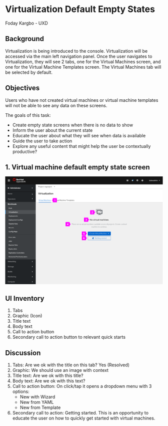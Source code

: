 # Virtualization Default Empty States
Foday Kargbo - UXD
## Background
Virtualization is being introduced to the console. Virtualization will be accessed via the main left navigation panel. Once the user navigates to Virtualization, they will see 2 tabs, one for the Virtual Machines screen, and one for the Virtual Machine Templates screen. The Virtual Machines tab will be selected by default.
## Objectives
Users who have not created virtual machines or virtual machine templates will not be able to see any data on these screens. 

The goals of this task:
- Create empty state screens when there is no data to show
- Inform the user about the current state
- Educate the user about what they will see when data is available
- Guide the user to take action
- Explore any useful content that might help the user be contextually productive?
## 1. Virtual machine default empty state screen
![Virtual machines empty state screen](img/virtual-machines-empty-state.png)
## UI Inventory
1. Tabs
2. Graphic (Icon)
3. Title text
4. Body text
5. Call to action button
6. Secondary call to action button to relevant quick starts

## Discussion
1. Tabs: Are we ok with the title on this tab? Yes (Resolved)
2. Graphic: We should use an image with context 
3. Title text: Are we ok with this title?
4. Body text: Are we ok with this text?
5. Call to action button: On click/tap it opens a dropdown menu with 3 options:
    - New with Wizard
    - New from YAML
    - New from Template
6. Secondary call to action: Getting started. This is an opportunity to educate the user on how to quickly get started with virtual machines.




